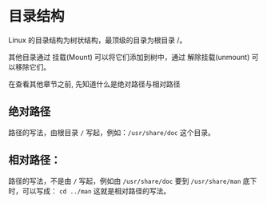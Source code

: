 # 目录结构
Linux 的目录结构为树状结构，最顶级的目录为根目录 /。

其他目录通过 挂载(Mount) 可以将它们添加到树中，通过 解除挂载(unmount) 可以移除它们。

在查看其他章节之前, 先知道什么是绝对路径与相对路径

## 绝对路径

路径的写法，由根目录 `/` 写起，例如：`/usr/share/doc` 这个目录。

## 相对路径：
路径的写法，不是由 `/` 写起，例如由 `/usr/share/doc` 要到 `/usr/share/man` 底下时，可以写成： `cd ../man` 这就是相对路径的写法。